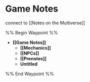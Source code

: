 # Game Notes
connect to [[Notes on the Multiverse]]

%% Begin Waypoint %%
- **[[Game Notes]]**
	- **[[Mechanics]]**
	- **[[NPCs]]**
	- **[[Prenotes]]**
	- **Untitled**

%% End Waypoint %%